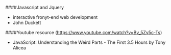 ####Javascript and Jquery
 * interactive fronyt-end web development
 * John Duckett

####Youtube resource (https://www.youtube.com/watch?v=Bv_5Zv5c-Ts)
 * JavaScript: Understanding the Weird Parts - The First 3.5 Hours by Tony Alicea 
